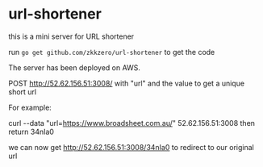 # url-shortener
this is a mini server for URL shortener

run `go get github.com/zkkzero/url-shortener` to get the code 

The server has been deployed on AWS.

POST http://52.62.156.51:3008/ with "url" and the value to get a unique short url

For example:

curl --data "url=https://www.broadsheet.com.au/" 52.62.156.51:3008
then return 34nIa0

we can now get http://52.62.156.51:3008/34nIa0 to redirect to our original url
